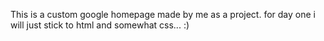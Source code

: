 This is a custom google homepage made by me as a project.
for day one i will just stick to html and somewhat css... :)